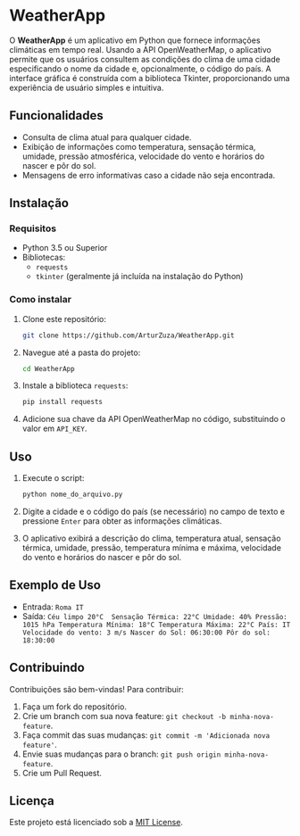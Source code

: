 # WeatherApp

O **WeatherApp** é um aplicativo em Python que fornece informações climáticas em tempo real. Usando a API OpenWeatherMap, o aplicativo permite que os usuários consultem as condições do clima de uma cidade especificando o nome da cidade e, opcionalmente, o código do país. A interface gráfica é construída com a biblioteca Tkinter, proporcionando uma experiência de usuário simples e intuitiva.

## Funcionalidades

- Consulta de clima atual para qualquer cidade.
- Exibição de informações como temperatura, sensação térmica, umidade, pressão atmosférica, velocidade do vento e horários do nascer e pôr do sol.
- Mensagens de erro informativas caso a cidade não seja encontrada.

## Instalação

### Requisitos

- Python 3.5 ou Superior
- Bibliotecas:
  - `requests`
  - `tkinter` (geralmente já incluída na instalação do Python)

### Como instalar

1. Clone este repositório:
    ```bash
    git clone https://github.com/ArturZuza/WeatherApp.git
    ```

2. Navegue até a pasta do projeto:
    ```bash
    cd WeatherApp
    ```

3. Instale a biblioteca `requests`:
    ```bash
    pip install requests
    ```

4. Adicione sua chave da API OpenWeatherMap no código, substituindo o valor em `API_KEY`.

## Uso

1. Execute o script:
    ```bash
    python nome_do_arquivo.py
    ```

2. Digite a cidade e o código do país (se necessário) no campo de texto e pressione `Enter` para obter as informações climáticas.

3. O aplicativo exibirá a descrição do clima, temperatura atual, sensação térmica, umidade, pressão, temperatura mínima e máxima, velocidade do vento e horários do nascer e pôr do sol.

## Exemplo de Uso

- Entrada: `Roma IT`
- Saída: `Céu limpo 20°C 
Sensação Térmica: 22°C
Umidade: 40%
Pressão: 1015 hPa
Temperatura Mínima: 18°C
Temperatura Máxima: 22°C
País: IT
Velocidade do vento: 3 m/s
Nascer do Sol: 06:30:00
Pôr do sol: 18:30:00`

## Contribuindo

Contribuições são bem-vindas! Para contribuir:

1. Faça um fork do repositório.
2. Crie um branch com sua nova feature: `git checkout -b minha-nova-feature`.
3. Faça commit das suas mudanças: `git commit -m 'Adicionada nova feature'`.
4. Envie suas mudanças para o branch: `git push origin minha-nova-feature`.
5. Crie um Pull Request.

## Licença

Este projeto está licenciado sob a [MIT License](LICENSE).
